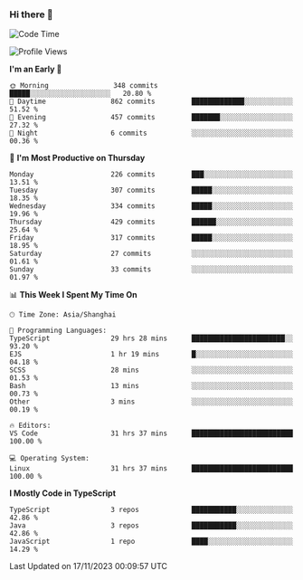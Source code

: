 ### Hi there 👋

<!--
**waynelwz/waynelwz** is a ✨ _special_ ✨ repository because its `README.md` (this file) appears on your GitHub profile.

Here are some ideas to get you started:

- 🔭 I’m currently working on ...
- 🌱 I’m currently learning ...
- 👯 I’m looking to collaborate on ...
- 🤔 I’m looking for help with ...
- 💬 Ask me about ...
- 📫 How to reach me: ...
- 😄 Pronouns: ...
- ⚡ Fun fact: ...
-->

<!--START_SECTION:waka-->
![Code Time](http://img.shields.io/badge/Code%20Time-2%2C129%20hrs%2046%20mins-blue)

![Profile Views](http://img.shields.io/badge/Profile%20Views-0-blue)

**I'm an Early 🐤** 

```text
🌞 Morning                348 commits         █████░░░░░░░░░░░░░░░░░░░░   20.80 % 
🌆 Daytime                862 commits         █████████████░░░░░░░░░░░░   51.52 % 
🌃 Evening                457 commits         ███████░░░░░░░░░░░░░░░░░░   27.32 % 
🌙 Night                  6 commits           ░░░░░░░░░░░░░░░░░░░░░░░░░   00.36 % 
```
📅 **I'm Most Productive on Thursday** 

```text
Monday                   226 commits         ███░░░░░░░░░░░░░░░░░░░░░░   13.51 % 
Tuesday                  307 commits         █████░░░░░░░░░░░░░░░░░░░░   18.35 % 
Wednesday                334 commits         █████░░░░░░░░░░░░░░░░░░░░   19.96 % 
Thursday                 429 commits         ██████░░░░░░░░░░░░░░░░░░░   25.64 % 
Friday                   317 commits         █████░░░░░░░░░░░░░░░░░░░░   18.95 % 
Saturday                 27 commits          ░░░░░░░░░░░░░░░░░░░░░░░░░   01.61 % 
Sunday                   33 commits          ░░░░░░░░░░░░░░░░░░░░░░░░░   01.97 % 
```


📊 **This Week I Spent My Time On** 

```text
🕑︎ Time Zone: Asia/Shanghai

💬 Programming Languages: 
TypeScript               29 hrs 28 mins      ███████████████████████░░   93.20 % 
EJS                      1 hr 19 mins        █░░░░░░░░░░░░░░░░░░░░░░░░   04.18 % 
SCSS                     28 mins             ░░░░░░░░░░░░░░░░░░░░░░░░░   01.53 % 
Bash                     13 mins             ░░░░░░░░░░░░░░░░░░░░░░░░░   00.73 % 
Other                    3 mins              ░░░░░░░░░░░░░░░░░░░░░░░░░   00.19 % 

🔥 Editors: 
VS Code                  31 hrs 37 mins      █████████████████████████   100.00 % 

💻 Operating System: 
Linux                    31 hrs 37 mins      █████████████████████████   100.00 % 
```

**I Mostly Code in TypeScript** 

```text
TypeScript               3 repos             ███████████░░░░░░░░░░░░░░   42.86 % 
Java                     3 repos             ███████████░░░░░░░░░░░░░░   42.86 % 
JavaScript               1 repo              ████░░░░░░░░░░░░░░░░░░░░░   14.29 % 
```




 Last Updated on 17/11/2023 00:09:57 UTC
<!--END_SECTION:waka-->
